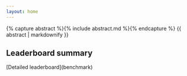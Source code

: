 ```yaml
---
layout: home
---
```


<!-- Include abstract -->
{% capture abstract %}{% include abstract.md %}{% endcapture %}
{{ abstract | markdownify }}

<h2>Leaderboard summary</h2>
<div class="benchmark summary"></div>
[Detailed leaderboard](benchmark)<br/>

<script src="https://d3js.org/d3.v4.min.js"></script>
<script src="benchmark_data.js"></script>
<link rel="stylesheet" type="text/css" href="benchmark_data.css" />
